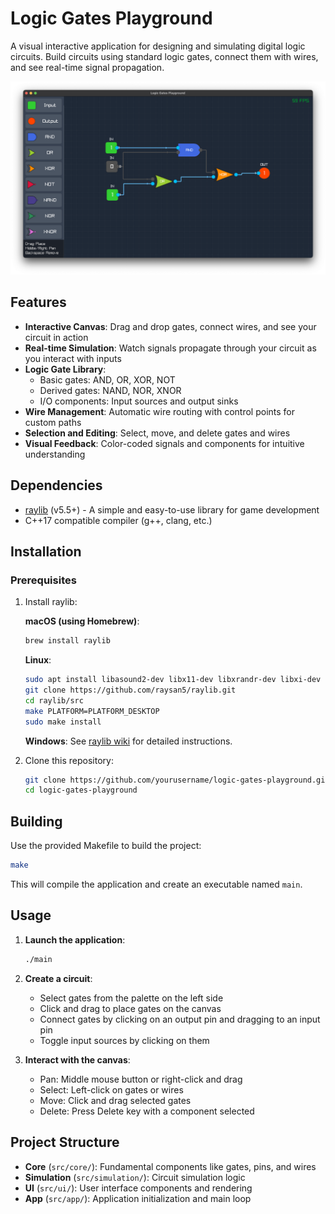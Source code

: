 # Logic Gates Playground

A visual interactive application for designing and simulating digital logic circuits. Build circuits using standard logic gates, connect them with wires, and see real-time signal propagation.

![Logic Gates Playground Screenshot](docs/screenshot.png)

## Features

- **Interactive Canvas**: Drag and drop gates, connect wires, and see your circuit in action
- **Real-time Simulation**: Watch signals propagate through your circuit as you interact with inputs
- **Logic Gate Library**:
  - Basic gates: AND, OR, XOR, NOT
  - Derived gates: NAND, NOR, XNOR
  - I/O components: Input sources and output sinks
- **Wire Management**: Automatic wire routing with control points for custom paths
- **Selection and Editing**: Select, move, and delete gates and wires
- **Visual Feedback**: Color-coded signals and components for intuitive understanding

## Dependencies

- [raylib](https://www.raylib.com/) (v5.5+) - A simple and easy-to-use library for game development
- C++17 compatible compiler (g++, clang, etc.)

## Installation

### Prerequisites

1. Install raylib:

   **macOS (using Homebrew)**:
   ```bash
   brew install raylib
   ```

   **Linux**:
   ```bash
   sudo apt install libasound2-dev libx11-dev libxrandr-dev libxi-dev libgl1-mesa-dev libglu1-mesa-dev libxcursor-dev libxinerama-dev
   git clone https://github.com/raysan5/raylib.git
   cd raylib/src
   make PLATFORM=PLATFORM_DESKTOP
   sudo make install
   ```

   **Windows**: See [raylib wiki](https://github.com/raysan5/raylib/wiki/Working-on-Windows) for detailed instructions.

2. Clone this repository:
   ```bash
   git clone https://github.com/yourusername/logic-gates-playground.git
   cd logic-gates-playground
   ```

## Building

Use the provided Makefile to build the project:

```bash
make
```

This will compile the application and create an executable named `main`.

## Usage

1. **Launch the application**:
   ```bash
   ./main
   ```

2. **Create a circuit**:
   - Select gates from the palette on the left side
   - Click and drag to place gates on the canvas
   - Connect gates by clicking on an output pin and dragging to an input pin
   - Toggle input sources by clicking on them

3. **Interact with the canvas**:
   - Pan: Middle mouse button or right-click and drag
   - Select: Left-click on gates or wires
   - Move: Click and drag selected gates
   - Delete: Press Delete key with a component selected

## Project Structure

- **Core** (`src/core/`): Fundamental components like gates, pins, and wires
- **Simulation** (`src/simulation/`): Circuit simulation logic
- **UI** (`src/ui/`): User interface components and rendering
- **App** (`src/app/`): Application initialization and main loop
